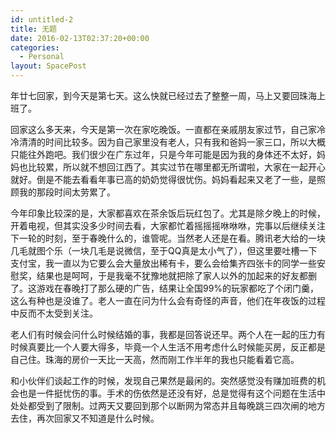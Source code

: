 ```yaml
---
id: untitled-2
title: 无题
date: 2016-02-13T02:37:20+00:00
categories:
  - Personal
layout: SpacePost
---
```




年廿七回家，到今天是第七天。这么快就已经过去了整整一周，马上又要回珠海上班了。

回家这么多天来，今天是第一次在家吃晚饭。一直都在亲戚朋友家过节，自己家冷冷清清的时间比较多。因为自己家里没有老人，只有我和爸妈一家三口，所以大概只能往外跑吧。我们很少在广东过年，只是今年可能是因为我的身体还不太好，妈妈也比较累，所以就不想回江西了。其实过节在哪里都无所谓啦，大家在一起开心就好。倒是不能去看看年事已高的奶奶觉得很忧伤。妈妈看起来又老了一些，是照顾我的那段时间太劳累了。

今年印象比较深的是，大家都喜欢在茶余饭后玩红包了。尤其是除夕晚上的时候，开着电视，但其实没多少时间去看，大家都忙着摇摇摇咻咻咻，完事以后继续关注下一轮的时刻，至于春晚什么的，谁管呢。当然老人还是在看。腾讯老大给的一块几毛就图个乐（一块几毛是说微信，至于QQ真是太小气了），但这里要吐槽一下支付宝，我一直以为它要么会大量放出稀有卡，要么会给集齐四张卡的同学一些安慰奖，结果也是呵呵，于是我毫不犹豫地就把除了家人以外的加起来的好友都删了。这游戏在春晚打了那么硬的广告，结果让全国99%的玩家都吃了个闭门羹，这么有种也是没谁了。老人一直在问为什么会有奇怪的声音，他们在年夜饭的过程中反而不太受到关注。

老人们有时候会问什么时候结婚的事，我都是回答说还早。两个人在一起的压力有时候真要比一个人要大得多，毕竟一个人生活不用考虑什么时候能买房，反正都是自己住。珠海的房价一天比一天高，然而刚工作半年的我也只能看着它高。

和小伙伴们谈起工作的时候，发现自己果然是最闲的。突然感觉没有赚加班费的机会也是一件挺忧伤的事。手术的伤依然是还没有好，总是觉得有这个问题在生活中处处都受到了限制。过两天又要回到那个以断网为常态并且每晚跳三四次闸的地方去住，再次回家又不知道是什么时候。
